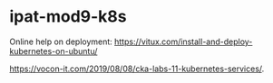 # ipat-mod9-k8s

Online help on deployment: 
https://vitux.com/install-and-deploy-kubernetes-on-ubuntu/ 

https://vocon-it.com/2019/08/08/cka-labs-11-kubernetes-services/.  



